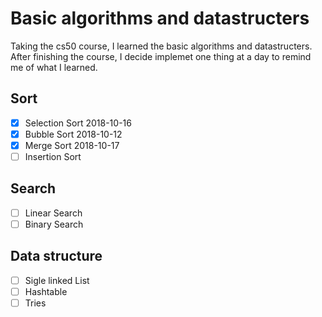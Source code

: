 # Basic algorithms and datastructers

Taking the cs50 course, I learned the basic algorithms and datastructers. After finishing the course, I decide implemet one thing at a day to remind me of what I learned.

## Sort

- [x] Selection Sort 2018-10-16
- [x] Bubble Sort 2018-10-12
- [x] Merge Sort 2018-10-17
- [ ] Insertion Sort

## Search

- [ ] Linear Search
- [ ] Binary Search

## Data structure

- [ ] Sigle linked List
- [ ] Hashtable
- [ ] Tries
